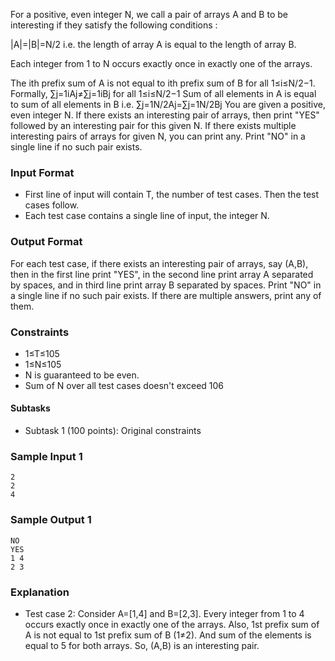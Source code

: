 For a positive, even integer N, we call a pair of arrays A and B to be interesting if they satisfy the following conditions :

|A|=|B|=N/2 i.e. the length of array A is equal to the length of array B.

Each integer from 1 to N occurs exactly once in exactly one of the arrays.

The ith prefix sum of A is not equal to ith prefix sum of B for all 1≤i≤N/2−1. Formally, ∑j=1iAj≠∑j=1iBj for all 1≤i≤N/2−1
Sum of all elements in A is equal to sum of all elements in B i.e. ∑j=1N/2Aj=∑j=1N/2Bj
You are given a positive, even integer N. If there exists an interesting pair of arrays, then print "YES" followed by an interesting pair for this given N. If there exists multiple interesting pairs of arrays for given N, you can print any. Print "NO" in a single line if no such pair exists.

### Input Format
* First line of input will contain T, the number of test cases. Then the test cases follow.
* Each test case contains a single line of input, the integer N.
### Output Format
For each test case, if there exists an interesting pair of arrays, say (A,B), then in the first line print "YES", in the second line print array A separated by spaces, and in third line print array B separated by spaces. Print "NO" in a single line if no such pair exists. If there are multiple answers, print any of them.

### Constraints
* 1≤T≤105
* 1≤N≤105
* N is guaranteed to be even.
* Sum of N over all test cases doesn't exceed 106
#### Subtasks
* Subtask 1 (100 points): Original constraints

### Sample Input 1 
    2
    2
    4
### Sample Output 1 
    NO
    YES
    1 4
    2 3
### Explanation
* Test case 2: Consider A=[1,4] and B=[2,3]. Every integer from 1 to 4 occurs exactly once in exactly one of the arrays. Also, 1st prefix sum of A is not equal to 1st prefix sum of B (1≠2). And sum of the elements is equal to 5 for both arrays. So, (A,B) is an interesting pair.
